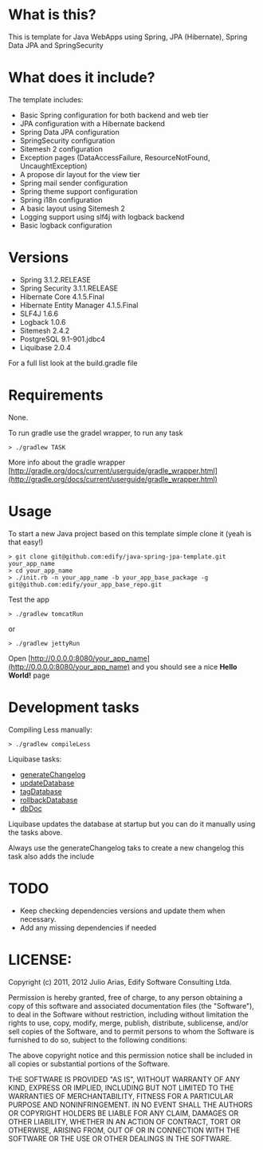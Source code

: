 # What is this?

This is template for Java WebApps using Spring, JPA (Hibernate), Spring Data JPA and SpringSecurity

# What does it include?

The template includes:

* Basic Spring configuration for both backend and web tier
* JPA configuration with a Hibernate backend
* Spring Data JPA configuration
* SpringSecurity configuration
* Sitemesh 2 configuration
* Exception pages (DataAccessFailure, ResourceNotFound, UncaughtException)
* A propose dir layout for the view tier
* Spring mail sender configuration
* Spring theme support configuration
* Spring i18n configuration
* A basic layout using Sitemesh 2
* Logging support using slf4j with logback backend
* Basic logback configuration

# Versions

* Spring                   3.1.2.RELEASE
* Spring Security          3.1.1.RELEASE
* Hibernate Core           4.1.5.Final
* Hibernate Entity Manager 4.1.5.Final
* SLF4J                    1.6.6
* Logback                  1.0.6
* Sitemesh                 2.4.2   
* PostgreSQL               9.1-901.jdbc4
* Liquibase                2.0.4

For a full list look at the build.gradle file

# Requirements

None.

To run gradle use the gradel wrapper, to run any task

    > ./gradlew TASK
    
More info about the gradle wrapper [http://gradle.org/docs/current/userguide/gradle_wrapper.html](http://gradle.org/docs/current/userguide/gradle_wrapper.html)

# Usage

To start a new Java project based on this template simple clone it (yeah is that easy!)

    > git clone git@github.com:edify/java-spring-jpa-template.git your_app_name
    > cd your_app_name
    > ./init.rb -n your_app_name -b your_app_base_package -g git@github.com:edify/your_app_base_repo.git

Test the app

    > ./gradlew tomcatRun

or

    > ./gradlew jettyRun

Open [http://0.0.0.0:8080/your_app_name](http://0.0.0.0:8080/your_app_name) and you should see a nice **Hello World!** page

# Development tasks

Compiling Less manually:

    > ./gradlew compileLess

Liquibase tasks:

* [generateChangelog](http://www.liquibase.org/manual/updatedatabase_ant_task)
* [updateDatabase](http://www.liquibase.org/manual/updatedatabase_ant_task)
* [tagDatabase](http://www.liquibase.org/manual/tagdatabase_ant_task)
* [rollbackDatabase](http://www.liquibase.org/manual/rollbackdatabase_ant_task)
* [dbDoc](http://www.liquibase.org/manual/dbdoc_ant_task)

Liquibase updates the database at startup but you can do it manually using the tasks above.

Always use the generateChangelog taks to create a new changelog this task also adds the include

# TODO

* Keep checking dependencies versions and update them when necessary.
* Add any missing dependencies if needed

# LICENSE:

Copyright (c) 2011, 2012 Julio Arias, Edify Software Consulting Ltda.

Permission is hereby granted, free of charge, to any person
obtaining a copy of this software and associated documentation
files (the "Software"), to deal in the Software without
restriction, including without limitation the rights to use,
copy, modify, merge, publish, distribute, sublicense, and/or sell
copies of the Software, and to permit persons to whom the
Software is furnished to do so, subject to the following
conditions:

The above copyright notice and this permission notice shall be
included in all copies or substantial portions of the Software.

THE SOFTWARE IS PROVIDED "AS IS", WITHOUT WARRANTY OF ANY KIND,
EXPRESS OR IMPLIED, INCLUDING BUT NOT LIMITED TO THE WARRANTIES
OF MERCHANTABILITY, FITNESS FOR A PARTICULAR PURPOSE AND
NONINFRINGEMENT. IN NO EVENT SHALL THE AUTHORS OR COPYRIGHT
HOLDERS BE LIABLE FOR ANY CLAIM, DAMAGES OR OTHER LIABILITY,
WHETHER IN AN ACTION OF CONTRACT, TORT OR OTHERWISE, ARISING
FROM, OUT OF OR IN CONNECTION WITH THE SOFTWARE OR THE USE OR
OTHER DEALINGS IN THE SOFTWARE.
